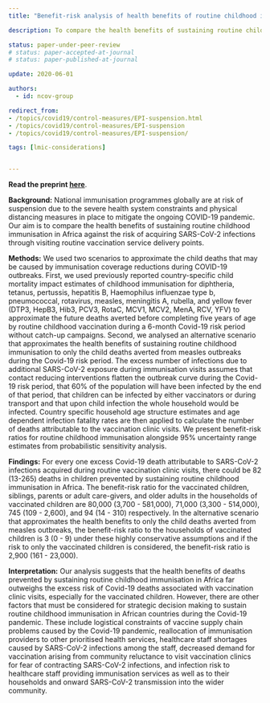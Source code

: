 ```yaml
---
title: "Benefit-risk analysis of health benefits of routine childhood immunisation against the excess risk of SARS-CoV-2 infections during the Covid-19 pandemic in Africa"

description: To compare the health benefits of sustaining routine childhood immunisation in Africa against the risk of acquiring SARS-CoV-2 infections through visiting routine vaccination service delivery points.

status: paper-under-peer-review
# status: paper-accepted-at-journal
# status: paper-published-at-journal

update: 2020-06-01

authors:
  - id: ncov-group

redirect_from:
- /topics/covid19/control-measures/EPI-suspension.html
- /topics/covid19/control-measures/EPI-suspension
- /topics/covid19/control-measures/EPI-suspension/

tags: [lmic-considerations]


---
```

**Read the preprint [here](https://doi.org/10.1101/2020.05.19.20106278)**.

**Background:** National immunisation programmes globally are at risk of suspension due to the severe health system constraints and physical distancing measures in place to mitigate the ongoing COVID-19 pandemic. Our aim is to compare the health benefits of sustaining routine childhood immunisation in Africa against the risk of acquiring SARS-CoV-2 infections through visiting routine vaccination service delivery points. 

**Methods:** We used two scenarios to approximate the child deaths that may be caused by immunisation coverage reductions during COVID-19 outbreaks. First, we used previously reported country-specific child mortality impact estimates of childhood immunisation for diphtheria, tetanus, pertussis, hepatitis B, Haemophilus influenzae type b, pneumococcal, rotavirus, measles, meningitis A, rubella, and yellow fever (DTP3, HepB3, Hib3, PCV3, RotaC, MCV1, MCV2, MenA, RCV, YFV) to approximate the future deaths averted before completing five years of age by routine childhood vaccination during a 6-month Covid-19 risk period without catch-up campaigns. Second, we analysed an alternative scenario that approximates the health benefits of sustaining routine childhood immunisation to only the child deaths averted from measles outbreaks during the Covid-19 risk period. The excess number of infections due to additional SARS-CoV-2 exposure during immunisation visits assumes that contact reducing interventions flatten the outbreak curve during the Covid-19 risk period, that 60% of the population will have been infected by the end of that period, that children can be infected by either vaccinators or during transport and that upon child infection the whole household would be infected. Country specific household age structure estimates and age dependent infection fatality rates are then applied to calculate the number of deaths attributable to the vaccination clinic visits. We present benefit-risk ratios for routine childhood immunisation alongside 95% uncertainty range estimates from probabilistic sensitivity analysis. 

**Findings:** For every one excess Covid-19 death attributable to SARS-CoV-2 infections acquired during routine vaccination clinic visits, there could be 82 (13-265) deaths in children prevented by sustaining routine childhood immunisation in Africa. The benefit-risk ratio for the vaccinated children, siblings, parents or adult care-givers, and older adults in the households of vaccinated children are 80,000 (3,700 - 581,000), 71,000 (3,300 - 514,000), 745 (109 - 2,600), and 94 (14 - 310) respectively. In the alternative scenario that approximates the health benefits to only the child deaths averted from measles outbreaks, the benefit-risk ratio to the households of vaccinated children is 3 (0 - 9) under these highly conservative assumptions and if the risk to only the vaccinated children is considered, the benefit-risk ratio is 2,900 (161 - 23,000). 

**Interpretation:** Our analysis suggests that the health benefits of deaths prevented by sustaining routine childhood immunisation in Africa far outweighs the excess risk of Covid-19 deaths associated with vaccination clinic visits, especially for the vaccinated children. However, there are other factors that must be considered for strategic decision making to sustain routine childhood immunisation in African countries during the Covid-19 pandemic. These include logistical constraints of vaccine supply chain problems caused by the Covid-19 pandemic, reallocation of immunisation providers to other prioritised health services, healthcare staff shortages caused by SARS-CoV-2 infections among the staff, decreased demand for vaccination arising from community reluctance to visit vaccination clinics for fear of contracting SARS-CoV-2 infections, and infection risk to healthcare staff providing immunisation services as well as to their households and onward SARS-CoV-2 transmission into the wider community.

